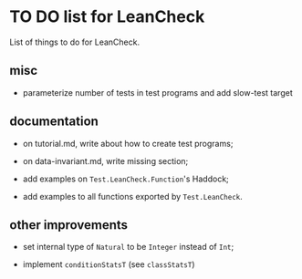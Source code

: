 TO DO list for LeanCheck
========================

List of things to do for LeanCheck.


misc
----

* parameterize number of tests in test programs and add slow-test target


documentation
-------------

* on tutorial.md, write about how to create test programs;

* on data-invariant.md, write missing section;

* add examples on `Test.LeanCheck.Function`'s Haddock;

* add examples to all functions exported by `Test.LeanCheck`.


other improvements
------------------

* set internal type of `Natural` to be `Integer` instead of `Int`;

* implement `conditionStatsT` (see `classStatsT`)
